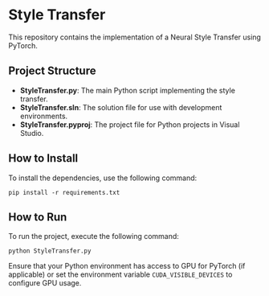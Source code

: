# Style Transfer

This repository contains the implementation of a Neural Style Transfer using PyTorch.

## Project Structure

- **StyleTransfer.py**: The main Python script implementing the style transfer.
- **StyleTransfer.sln**: The solution file for use with development environments.
- **StyleTransfer.pyproj**: The project file for Python projects in Visual Studio.

## How to Install

To install the dependencies, use the following command:

    
    pip install -r requirements.txt
    

## How to Run

To run the project, execute the following command:

    
    python StyleTransfer.py
  

Ensure that your Python environment has access to GPU for PyTorch (if applicable) or set the environment variable `CUDA_VISIBLE_DEVICES` to configure GPU usage.
